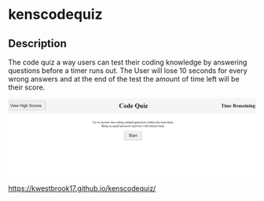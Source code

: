 # kenscodequiz
## Description

The code quiz a way users can test their coding knowledge by answering questions before a timer runs out. The User will lose 10 seconds for every wrong answers and at the end of the test the amount of time left will be their score.

![Code Quiz](image.png)

https://kwestbrook17.github.io/kenscodequiz/

